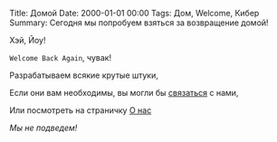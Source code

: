 Title: Домой
Date: 2000-01-01 00:00
Tags: Дом, Welcome, Кибер
Summary: Сегодня мы попробуем взяться за возвращение домой!


Хэй, Йоу!

`Welcome Back Again`, чувак! 


Разрабатываем всякие крутые штуки, 

Если они вам необходимы, вы могли бы [связаться] с нами, 

Или посмотреть на страничку [О нас][about] 


*Мы не подведем!*

  [связаться]: sposoby-sviazi.html
  [about]: o-nas.html